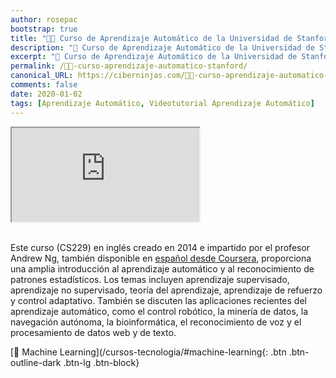 ```yaml
---
author: rosepac
bootstrap: true
title: "👨‍💻 Curso de Aprendizaje Automático de la Universidad de Stanford"
description: "🤖 Curso de Aprendizaje Automático de la Universidad de Stanford"
excerpt: "🤖 Curso de Aprendizaje Automático de la Universidad de Stanford"
permalink: /👨‍💻-curso-aprendizaje-automatico-stanford/
canonical_URL: https://ciberninjas.com/👨‍💻-curso-aprendizaje-automatico-stanford/
comments: false
date: 2020-01-02
tags: [Aprendizaje Automático, Videotutorial Aprendizaje Automático]
---
```


<div class="embed-responsive embed-responsive-16by9">
  <iframe class="embed-responsive-item" src="https://www.youtube.com/embed/videoseries?list=PLB8B04F8E85143F0B" allowfullscreen></iframe>
</div><br/>

Este curso (CS229) en inglés creado en 2014 e impartido por el profesor Andrew Ng, también disponible en [español desde Coursera](/cursos-tecnologia/#machine-learning), proporciona una amplia introducción al aprendizaje automático y al reconocimiento de patrones estadísticos. Los temas incluyen aprendizaje supervisado, aprendizaje no supervisado, teoría del aprendizaje, aprendizaje de refuerzo y control adaptativo. También se discuten las aplicaciones recientes del aprendizaje automático, como el control robótico, la minería de datos, la navegación autónoma, la bioinformática, el reconocimiento de voz y el procesamiento de datos web y de texto.

[🧠 Machine Learning](/cursos-tecnologia/#machine-learning{: .btn .btn-outline-dark .btn-lg .btn-block}
